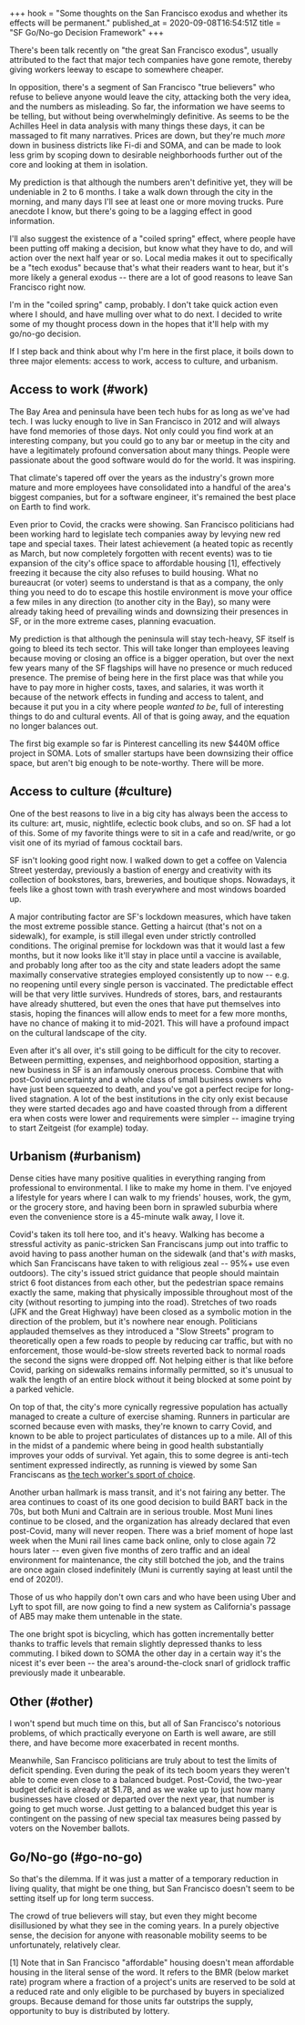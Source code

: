 +++
hook = "Some thoughts on the San Francisco exodus and whether its effects will be permanent."
published_at = 2020-09-08T16:54:51Z
title = "SF Go/No-go Decision Framework"
+++

There's been talk recently on "the great San Francisco exodus", usually attributed to the fact that major tech companies have gone remote, thereby giving workers leeway to escape to somewhere cheaper.

In opposition, there's a segment of San Francisco "true believers" who refuse to believe anyone would leave the city, attacking both the very idea, and the numbers as misleading. So far, the information we have seems to be telling, but without being overwhelmingly definitive. As seems to be the Achilles Heel in data analysis with many things these days, it can be massaged to fit many narratives. Prices are down, but they're much _more_ down in business districts like Fi-di and SOMA, and can be made to look less grim by scoping down to desirable neighborhoods further out of the core and looking at them in isolation.

My prediction is that although the numbers aren't definitive yet, they will be undeniable in 2 to 6 months. I take a walk down through the city in the morning, and many days I'll see at least one or more moving trucks. Pure anecdote I know, but there's going to be a lagging effect in good information.

I'll also suggest the existence of a "coiled spring" effect, where people have been putting off making a decision, but know what they have to do, and will action over the next half year or so. Local media makes it out to specifically be a "tech exodus" because that's what their readers want to hear, but it's more likely a general exodus -- there are a lot of good reasons to leave San Francisco right now.

I'm in the "coiled spring" camp, probably. I don't take quick action even where I should, and have mulling over what to do next. I decided to write some of my thought process down in the hopes that it'll help with my go/no-go decision.

If I step back and think about why I'm here in the first place, it boils down to three major elements: access to work, access to culture, and urbanism.

## Access to work (#work)

The Bay Area and peninsula have been tech hubs for as long as we've had tech. I was lucky enough to live in San Francisco in 2012 and will always have fond memories of those days. Not only could you find work at an interesting company, but you could go to any bar or meetup in the city and have a legitimately profound conversation about many things. People were passionate about the good software would do for the world. It was inspiring.

That climate's tapered off over the years as the industry's grown more mature and more employees have consolidated into a handful of the area's biggest companies, but for a software engineer, it's remained the best place on Earth to find work.

Even prior to Covid, the cracks were showing. San Francisco politicians had been working hard to legislate tech companies away by levying new red tape and special taxes. Their latest achievement (a heated topic as recently as March, but now completely forgotten with recent events) was to tie expansion of the city's office space to affordable housing [1], effectively freezing it because the city also refuses to build housing. What no bureaucrat (or voter) seems to understand is that as a company, the only thing you need to do to escape this hostile environment is move your office a few miles in any direction (to another city in the Bay), so many were already taking heed of prevailing winds and downsizing their presences in SF, or in the more extreme cases, planning evacuation.

My prediction is that although the peninsula will stay tech-heavy, SF itself is going to bleed its tech sector. This will take longer than employees leaving because moving or closing an office is a bigger operation, but over the next few years many of the SF flagships will have no presence or much reduced presence. The premise of being here in the first place was that while you have to pay more in higher costs, taxes, and salaries, it was worth it because of the network effects in funding and access to talent, and because it put you in a city where people _wanted to be_, full of interesting things to do and cultural events. All of that is going away, and the equation no longer balances out.

The first big example so far is Pinterest cancelling its new $440M office project in SOMA. Lots of smaller startups have been downsizing their office space, but aren't big enough to be note-worthy. There will be more.

## Access to culture (#culture)

One of the best reasons to live in a big city has always been the access to its culture: art, music, nightlife, eclectic book clubs, and so on. SF had a lot of this. Some of my favorite things were to sit in a cafe and read/write, or go visit one of its myriad of famous cocktail bars.

SF isn't looking good right now. I walked down to get a coffee on Valencia Street yesterday, previously a bastion of energy and creativity with its collection of bookstores, bars, breweries, and boutique shops. Nowadays, it feels like a ghost town with trash everywhere and most windows boarded up.

A major contributing factor are SF's lockdown measures, which have taken the most extreme possible stance. Getting a haircut (that's not on a sidewalk), for example, is still illegal even under strictly controlled conditions. The original premise for lockdown was that it would last a few months, but it now looks like it'll stay in place until a vaccine is available, and probably long after too as the city and state leaders adopt the same maximally conservative strategies employed consistently up to now -- e.g. no reopening until every single person is vaccinated. The predictable effect will be that very little survives. Hundreds of stores, bars, and restaurants have already shuttered, but even the ones that have put themselves into stasis, hoping the finances will allow ends to meet for a few more months, have no chance of making it to mid-2021. This will have a profound impact on the cultural landscape of the city.

Even after it's all over, it's still going to be difficult for the city to recover. Between permitting, expenses, and neighborhood opposition, starting a new business in SF is an infamously onerous process. Combine that with post-Covid uncertainty and a whole class of small business owners who have just been squeezed to death, and you've got a perfect recipe for long-lived stagnation. A lot of the best institutions in the city only exist because they were started decades ago and have coasted through from a different era when costs were lower and requirements were simpler -- imagine trying to start Zeitgeist (for example) today.

## Urbanism (#urbanism)

Dense cities have many positive qualities in everything ranging from professional to environmental. I like to make my home in them. I've enjoyed a lifestyle for years where I can walk to my friends' houses, work, the gym, or the grocery store, and having been born in sprawled suburbia where even the convenience store is a 45-minute walk away, I love it.

Covid's taken its toll here too, and it's heavy. Walking has become a stressful activity as panic-stricken San Franciscans jump out into traffic to avoid having to pass another human on the sidewalk (and that's _with_ masks, which San Franciscans have taken to with religious zeal -- 95%+ use even outdoors). The city's issued strict guidance that people should maintain strict 6 foot distances from each other, but the pedestrian space remains exactly the same, making that physically impossible throughout most of the city (without resorting to jumping into the road). Stretches of two roads (JFK and the Great Highway) have been closed as a symbolic motion in the direction of the problem, but it's nowhere near enough. Politicians applauded themselves as they introduced a "Slow Streets" program to theoretically open a few roads to people by reducing car traffic, but with no enforcement, those would-be-slow streets reverted back to normal roads the second the signs were dropped off. Not helping either is that like before Covid, parking on sidewalks remains informally permitted, so it's unusual to walk the length of an entire block without it being blocked at some point by a parked vehicle.

On top of that, the city's more cynically regressive population has actually managed to create a culture of exercise shaming. Runners in particular are scorned because even with masks, they're known to carry Covid, and known to be able to project particulates of distances up to a mile. All of this in the midst of a pandemic where being in good health substantially improves your odds of survival. Yet again, this to some degree is anti-tech sentiment expressed indirectly, as running is viewed by some San Franciscans as [the tech worker's sport of choice](https://www.reddit.com/r/sanfrancisco/comments/4omp08/joggers_always_carry_cash_seen_on_church/).

Another urban hallmark is mass transit, and it's not fairing any better. The area continues to coast of its one good decision to build BART back in the 70s, but both Muni and Caltrain are in serious trouble. Most Muni lines continue to be closed, and the organization has already declared that even post-Covid, many will never reopen. There was a brief moment of hope last week when the Muni rail lines came back online, only to close again 72 hours later -- even given five months of zero traffic and an ideal environment for maintenance, the city still botched the job, and the trains are once again closed indefinitely (Muni is currently saying at least until the end of 2020!).

Those of us who happily don't own cars and who have been using Uber and Lyft to spot fill, are now going to find a new system as California's passage of AB5 may make them untenable in the state.

The one bright spot is bicycling, which has gotten incrementally better thanks to traffic levels that remain slightly depressed thanks to less commuting. I biked down to SOMA the other day in a certain way it's the nicest it's ever been -- the area's around-the-clock snarl of gridlock traffic previously made it unbearable.

## Other (#other)

I won't spend but much time on this, but all of San Francisco's notorious problems, of which practically everyone on Earth is well aware, are still there, and have become more exacerbated in recent months.

Meanwhile, San Francisco politicians are truly about to test the limits of deficit spending. Even during the peak of its tech boom years they weren't able to come even close to a balanced budget. Post-Covid, the two-year budget deficit is already at $1.7B, and as we wake up to just how many businesses have closed or departed over the next year, that number is going to get much worse. Just getting to a balanced budget this year is contingent on the passing of new special tax measures being passed by voters on the November ballots.

## Go/No-go (#go-no-go)

So that's the dilemma. If it was just a matter of a temporary reduction in living quality, that might be one thing, but San Francisco doesn't seem to be setting itself up for long term success.

The crowd of true believers will stay, but even they might become disillusioned by what they see in the coming years. In a purely objective sense, the decision for anyone with reasonable mobility seems to be unfortunately, relatively clear.

[1] Note that in San Francisco "affordable" housing doesn't mean affordable housing in the literal sense of the word. It refers to the BMR (below market rate) program where a fraction of a project's units are reserved to be sold at a reduced rate and only eligible to be purchased by buyers in specialized groups. Because demand for those units far outstrips the supply, opportunity to buy is distributed by lottery.
